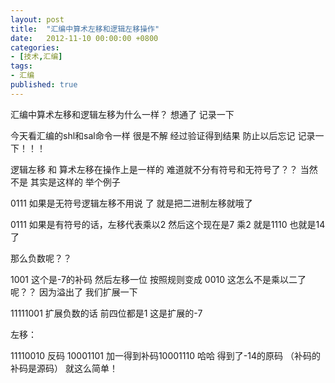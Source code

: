 ```yaml
---
layout: post
title:  "汇编中算术左移和逻辑左移操作"
date:   2012-11-10 00:00:00 +0800
categories: 
- [技术,汇编]
tags:
- 汇编
published: true
---
```



汇编中算术左移和逻辑左移为什么一样？ 想通了 记录一下

今天看汇编的shl和sal命令一样 很是不解 经过验证得到结果 防止以后忘记 记录一下！！！

逻辑左移 和 算术左移在操作上是一样的 难道就不分有符号和无符号了？？ 当然不是 其实是这样的 举个例子

0111 如果是无符号逻辑左移不用说 了 就是把二进制左移就哦了

0111 如果是有符号的话，左移代表乘以2 然后这个现在是7 乘2 就是1110 也就是14了

那么负数呢？？

1001 这个是-7的补码 然后左移一位 按照规则变成 0010 这怎么不是乘以二了呢？？
因为溢出了 我们扩展一下

11111001   扩展负数的话 前四位都是1 这是扩展的-7

左移：

11110010 反码 10001101 加一得到补码10001110 哈哈 得到了-14的原码 （补码的补码是源码） 就这么简单！